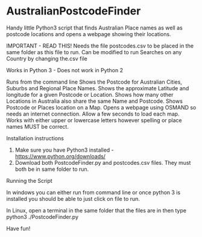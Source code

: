 # AustralianPostcodeFinder
Handy little Python3 script that finds Australian Place names as well as postcode locations and opens a webpage showing their locations.

IMPORTANT - READ THIS!
Needs the file postcodes.csv to be placed in the same folder as this file to run.
Can be modified to run Searches on any Country by changing the.csv file

Works in Python 3 - Does not work in Python 2

Runs from the command line 
Shows the Postcode for Australian Cities, Suburbs and Regional Place Names.
Shows the approximate Latitude and longitude for a given Postcode or Location.
Shows how many other Locations in Australia also share the same Name and Postcode.
Shows Postcode or Places location on a Map. Opens a webpage using OSMAND so needs an internet connection. Allow a few seconds to load each map.
Works with either upper or lowercase letters however spelling or place names MUST be correct.

Installation instructions

1. Make sure you have Python3 installed - https://www.python.org/downloads/
2. Download both PostcodeFinder.py and postcodes.csv files. They must both be in same folder to run.

Running the Script

In windows you can either run from command line or once python 3 is installed you should be able to just click on file to run.

In Linux, open a terminal in the same folder that the files are in then type python3 ./PostcodeFinder.py

Have fun!





